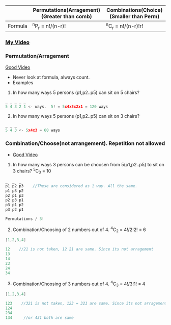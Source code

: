 
| | Permutations(Arragement) (Greater than comb) | Combinations(Choice) (Smaller than Perm) |
|---|---|---|
|Formula| <sup>n</sup>P<sub>r</sub> = n!/(n-r)! | <sup>n</sup>C<sub>r</sub> = n!/(n-r)!r! |

### [My Video](https://youtu.be/ijLshCenMEk)

### Permutation/Arragement
[Good Video](https://www.youtube.com/watch?v=DROZVHObeko)
- Never look at formula, always count.
- Examples
1. In how many ways 5 persons (p1,p2..p5) can sit on 5 chairs?
```c
_ _ _ _ _ 
5 4 3 2 1 <- ways.  5! = 5x4x3x2x1 = 120 ways
```
2. In how many ways 5 persons (p1,p2..p5) can sit on 3 chairs?
```c
_ _ _ 
5 4 3 <- 5x4x3 = 60 ways
```

### Combination/Choose(not arrangement). Repetition not allowed
- [Good Video](https://www.youtube.com/watch?v=p8vIcmr_Pqo)
1. In how many ways 3 persons can be choosen from 5(p1,p2..p5) to sit on 3 chairs? <sup>5</sup>C<sub>3</sub> = 10
```c
_  _  _ 
p1 p2 p3    //These are considered as 1 way. All the same.
p1 p3 p2
p2 p1 p3
p2 p3 p1
p3 p1 p2
p3 p2 p1

Permutations / 3!
```
2. Combination/Choosing of 2 numbers out of 4. <sup>4</sup>C<sub>2</sub> = 4!/2!2! = 6
```c
[1,2,3,4]

12    //21 is not taken, 12 21 are same. Since its not arragement
13
14
23
24
34
```
3. Combination/Choosing of 3 numbers out of 4. <sup>4</sup>C<sub>3</sub> = 4!/3!1! = 4
```c
[1,2,3,4]

123    //321 is not taken, 123 = 321 are same. Since its not arragement
124
234
134     //or 431 both are same
```
